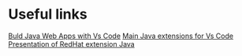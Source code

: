 # Useful links

[Buld Java Web Apps with Vs Code](https://code.visualstudio.com/docs/java/java-tutorial)
[Main Java extensions for Vs Code](https://github.com/Microsoft/vscode-java-pack)
[Presentation of RedHat extension Java](https://github.com/redhat-developer/vscode-java)

